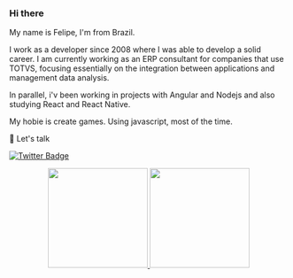 ### Hi there 

My name is Felipe, I'm from Brazil.

I work as a developer since 2008 where I was able to develop a solid career.
I am currently working as an ERP consultant for companies that use TOTVS, focusing essentially on the integration between applications and management data analysis.

In parallel, i'v been working in projects with Angular and Nodejs and also studying React and React Native.

My hobie is create games. Using javascript, most of the time.

💬 Let's talk 

[![Twitter Badge](https://img.shields.io/badge/-Twitter-1ca0f1?style=flat-square&labelColor=1ca0f1&logo=twitter&logoColor=white&link=https://twitter.com/felipecsaraiva)](https://twitter.com/felipecsaraiva)

<div align="center">
  <a href="https://github.com/felipecsaraiva">
  <img height="180em" src="https://github-readme-stats.vercel.app/api?username=felipecsaraiva&show_icons=true&theme=dracula&include_all_commits=true&count_private=true"/>
  <img height="180em" src="https://github-readme-stats.vercel.app/api/top-langs/?username=felipecsaraiva&layout=compact&langs_count=7&theme=dracula"/>
</div>
